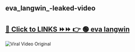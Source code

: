 
 ## eva_langwin_-leaked-video 

# <h2><a href="https://clipsfans.com/eva_langwin_&ref=git">🔗 Click to LINKS ⏩⏩ 👉 🟢 eva langwin  </a></h2>

<a href="https://clipsfans.com/eva_langwin_&ref=git" rel="nofollow" data-target="animated-image.originalLink"><img src="https://i.ibb.co.com/xMMVF88/686577567.gif" alt="Viral Video Original" style="max-width: 100%; display: inline-block;" data-target="animated-image.originalImage"></a>
